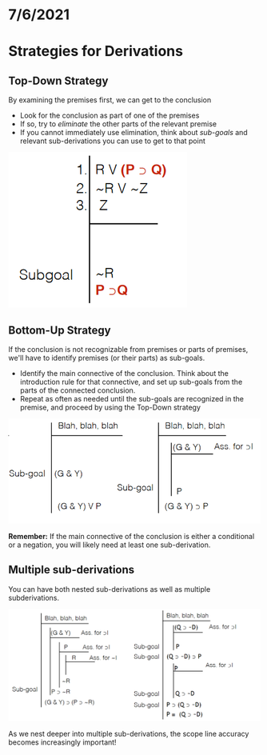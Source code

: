 # 7/6/2021  
# Strategies for Derivations

## Top-Down Strategy
By examining the premises first, we can get to the conclusion
- Look for the conclusion as part of one of the premises
- If so, try to *eliminate* the other parts of the relevant premise
- If you cannot immediately use elimination, think about *sub-goals* and relevant sub-derivations you can use to get to that point

![Top-Down Strategy](../images/top-down.png)

## Bottom-Up Strategy
If the conclusion is not recognizable from premises or parts of premises, we'll have to identify premises (or their parts) as sub-goals.
- Identify the main connective of the conclusion. Think about the introduction rule for that connective, and set up sub-goals from the parts of the connected conclusion.
- Repeat as often as needed until the sub-goals are recognized in the premise, and proceed by using the Top-Down strategy

![Bottom-Up Strategy](../images/bottom-up.png)

**Remember:** If the main connective of the conclusion is either a conditional or a negation, you will likely need at least one sub-derivation.

## Multiple sub-derivations
You can have both nested sub-derivations as well as multiple subderivations.

![Examples of nested/multiple sub-derivations](../images/multi-sub-derivation.png)

As we nest deeper into multiple sub-derivations, the scope line accuracy becomes increasingly important!